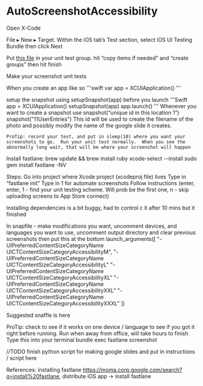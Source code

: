 # AutoScreenshotAccessibility


Open X-Code

File ▸ New ▸ Target. Within the iOS tab’s Test section, select iOS UI Testing Bundle then click Next

Put [this file](https://github.com/awaran/AutoScreenshotAccessibility/blob/main/SnapshotHelper.swift) in your unit test group.  hit “copy items if needed” and “create groups” then hit finish

Make your screenshot unit tests

When you create an app like so
'''swift
var app = XCUIApplication()
'''  

setup the snapshot using setupSnapshot(app) before you launch
'''Swift
app = XCUIApplication()
setupSnapshot(app)
app.launch()
'''
	Whenever you want to create a snapshot use snapshot(“unique id in this location 1”)
		snapshot("11UserEntries")
    This id will be used to create the filename of the photo and possibly modify the name of the google slide it creates.

    ProTip: record your test, and put in sleep(10) where you want your screenshots to go.  Run your unit test normally.  When you see the abnormally long wait, that will be where your screenshot will happen



Install fastlane: 
brew update && brew install ruby
xcode-select --install
sudo gem install fastlane -NV

Steps:
Go into project where Xcode project (xcodeproj file) lives
Type in “fastlane init”
Type in 1 for automate screenshots
   Follow instructions (enter, enter, 1 - find your unit testing scheme.  Will prob be the first one, n - skip uploading screens to App Store connect)

Installing dependencies is a bit buggy, had to control c it after 10 mins but it finished

In snapfile - make modifications you want, uncomment devices, and languages you want to use, uncomment output directory and clear previous screenshots then put this at the bottom
launch_arguments([
  "-UIPreferredContentSizeCategoryName UICTContentSizeCategoryAccessibilityM",
  "-UIPreferredContentSizeCategoryName UICTContentSizeCategoryAccessibilityL"
  "-UIPreferredContentSizeCategoryName UICTContentSizeCategoryAccessibilityXL"
  "-UIPreferredContentSizeCategoryName UICTContentSizeCategoryAccessibilityXXL"
  "-UIPreferredContentSizeCategoryName UICTContentSizeCategoryAccessibilityXXXL"
])

Suggested snaffle is here


ProTip: check to see if it works on one device / language to see if you got it right before running.  Run when away from office, will take hours to finish
Type this into your terminal
bundle exec fastlane screenshot

//TODO finish python script for making google slides and put in instructions / script here



References:
installing fastlane
https://moma.corp.google.com/search?q=install%20fastlane, distribute iOS app -> install fastlane
